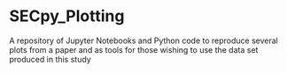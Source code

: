 # SECpy_Plotting
A repository of Jupyter Notebooks and Python code to reproduce several plots from a paper and as tools for those wishing to use the data set produced in this study
